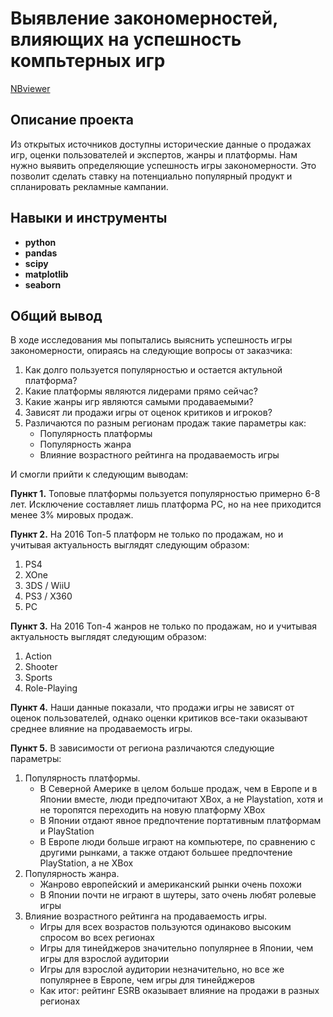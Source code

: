 # Выявление закономерностей, влияющих на успешность компьтерных игр
[NBviewer](https://nbviewer.org/github/lowlet69/portfolio/blob/main/success%20of%20computer%20games/P1.ipynb)

## Описание проекта

Из открытых источников доступны исторические данные о продажах игр, оценки пользователей и экспертов, жанры и платформы. Нам нужно выявить определяющие успешность игры закономерности. Это позволит сделать ставку на потенциально популярный продукт и спланировать рекламные кампании.



## Навыки и инструменты

- **python**
- **pandas**
- **scipy**
- **matplotlib**
- **seaborn**

## 

## Общий вывод

В ходе исследования мы попытались выяснить успешность игры закономерности, опираясь на следующие вопросы от заказчика:
1. Как долго пользуется популярностью и остается актульной платформа?
2. Какие платформы являются лидерами прямо сейчас?
3. Какие жанры игр являются самыми продаваемыми?
4. Зависят ли продажи игры от оценок критиков и игроков?
5. Различаются по разным регионам продаж такие параметры как:
    - Популярность платформы
    - Популярность жанра
    - Влияние возрастного рейтинга на продаваемость игры

И смогли прийти к следующим выводам:

**Пункт 1.** Топовые платформы пользуется популярностью примерно 6-8 лет. Исключение составляет лишь платформа PC, но на нее приходится менее 3% мировых продаж.

**Пункт 2.** На 2016 Топ-5 платформ не только по продажам, но и учитывая актуальность выглядят следующим образом:
1. PS4
2. XOne
3. 3DS / WiiU
4. PS3 / X360
5. PC

**Пункт 3.** На 2016 Топ-4 жанров не только по продажам, но и учитывая актуальность выглядят следующим образом:
1. Action
2. Shooter
3. Sports
4. Role-Playing

**Пункт 4.** Наши данные показали, что продажи игры не зависят от оценок пользователей, однако оценки критиков все-таки оказывают среднее влияние на продаваемость игры.

**Пункт 5.** В зависимости от региона различаются следующие параметры:
1. Популярность платформы.
    - В Северной Америке в целом больше продаж, чем в Европе и в Японии вместе, люди предпочитают XBox, а не Playstation, хотя и не торопятся переходить на новую платформу XBox
    - В Японии отдают явное предпочтение портативным платформам и PlayStation
    - В Европе люди больше играют на компьютере, по сравнению с другими рынками, а также отдают большее предпочтение PlayStation, а не XBox
2. Популярность жанра.
    - Жанрово европейский и американский рынки очень похожи
    - В Японии почти не играют в шутеры, зато очень любят ролевые игры
3. Влияние возрастного рейтинга на продаваемость игры.
    - Игры для всех возрастов пользуются одинаково высоким спросом во всех регионах
    - Игры для тинейджеров значительно популярнее в Японии, чем игры для взрослой аудитории
    - Игры для взрослой аудитории незначительно, но все же популярнее в Европе, чем игры для тинейджеров
    - Как итог: рейтинг ESRB оказывает влияние на продажи в разных регионах
